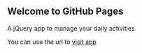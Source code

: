 ## Welcome to GitHub Pages

A jQuery app to manage your daily activities

You can use the url to [visit app](https://oladejiaminu.github.io/Task-List/)
